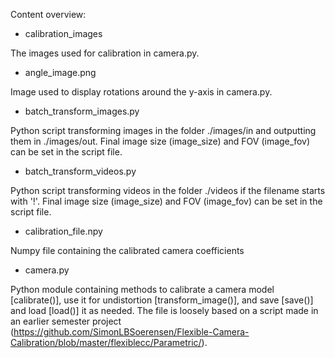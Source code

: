 Content overview:

- calibration_images

The images used for calibration in camera.py.

- angle_image.png

Image used to display rotations around the y-axis in camera.py.

- batch_transform_images.py

Python script transforming images in the folder ./images/in and outputting them in ./images/out.
Final image size (image_size) and FOV (image_fov) can be set in the script file.

- batch_transform_videos.py

Python script transforming videos in the folder ./videos if the filename starts with '!'.
Final image size (image_size) and FOV (image_fov) can be set in the script file.

- calibration_file.npy

Numpy file containing the calibrated camera coefficients

- camera.py

Python module containing methods to calibrate a camera model [calibrate()], use it for undistortion [transform_image()], and save [save()] and load [load()] it as needed. The file is loosely based on a script made in an earlier semester project (https://github.com/SimonLBSoerensen/Flexible-Camera-Calibration/blob/master/flexiblecc/Parametric/).
